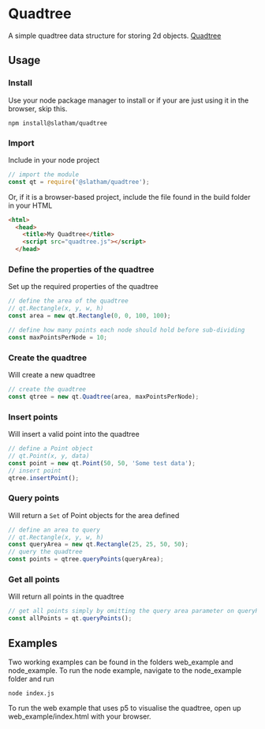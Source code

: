 # Quadtree
A simple quadtree data structure for storing 2d objects. [Quadtree](https://en.wikipedia.org/wiki/Quadtree)

## Usage

### Install
Use your node package manager to install or if your are just using it in the browser,  skip this.
```
npm install@slatham/quadtree
```

### Import
Include in your node project
```javascript
// import the module
const qt = require('@slatham/quadtree');
```
Or, if it is a browser-based project, include the file found in the build folder in your HTML
```HTML
<html>
  <head>
    <title>My Quadtree</title>
    <script src="quadtree.js"></script>
  </head>
```
### Define the properties of the quadtree
Set up the required properties of the quadtree
```javascript
// define the area of the quadtree
// qt.Rectangle(x, y, w, h)
const area = new qt.Rectangle(0, 0, 100, 100);

// define how many points each node should hold before sub-dividing
const maxPointsPerNode = 10;
```
### Create the quadtree
Will create a new quadtree
```Javascript
// create the quadtree
const qtree = new qt.Quadtree(area, maxPointsPerNode);
```
### Insert points
Will insert a valid point into the quadtree
```Javascript
// define a Point object
// qt.Point(x, y, data)
const point = new qt.Point(50, 50, 'Some test data');
// insert point
qtree.insertPoint();
```
### Query points
Will return a ```Set``` of Point objects for the area defined
```Javascript
// define an area to query
// qt.Rectangle(x, y, w, h)
const queryArea = new qt.Rectangle(25, 25, 50, 50);
// query the quadtree
const points = qtree.queryPoints(queryArea);
```
### Get all points
Will return all points in the quadtree
```Javascript
// get all points simply by omitting the query area parameter on queryPoints()
const allPoints = qt.queryPoints(); 
```
## Examples
Two working examples can be found in the folders web_example and node_example.  To run the node example,
navigate to the node_example folder and run
```
node index.js
```
To run the web example that uses p5 to visualise the quadtree, open up web_example/index.html with your browser.


